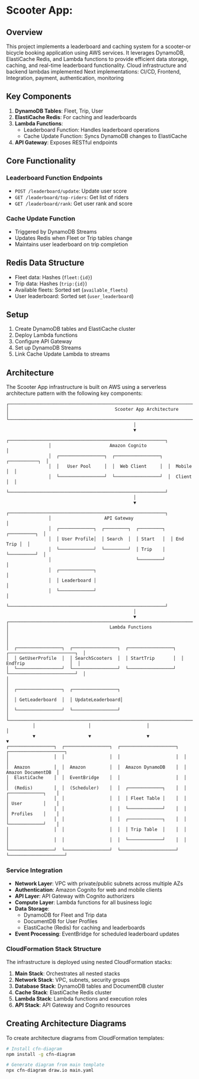 # Scooter App: 

## Overview

This project implements a leaderboard and caching system for a scooter-or bicycle booking application using AWS services. It leverages DynamoDB, ElastiCache Redis, and Lambda functions to provide efficient data storage, caching, and real-time leaderboard functionality.
Cloud infrastructure and backend lambdas implemented 
Next implementations: CI/CD, Frontend, Integration, payment, authentication, monitoring 

## Key Components

1. **DynamoDB Tables**: Fleet, Trip, User
2. **ElastiCache Redis**: For caching and leaderboards
3. **Lambda Functions**:
   - Leaderboard Function: Handles leaderboard operations
   - Cache Update Function: Syncs DynamoDB changes to ElastiCache
4. **API Gateway**: Exposes RESTful endpoints

## Core Functionality

### Leaderboard Function Endpoints
- `POST /leaderboard/update`: Update user score
- `GET /leaderboard/top-riders`: Get list of riders
- `GET /leaderboard/rank`: Get user rank and score

### Cache Update Function
- Triggered by DynamoDB Streams
- Updates Redis when Fleet or Trip tables change
- Maintains user leaderboard on trip completion

## Redis Data Structure
- Fleet data: Hashes (`fleet:{id}`)
- Trip data: Hashes (`trip:{id}`)
- Available fleets: Sorted set (`available_fleets`)
- User leaderboard: Sorted set (`user_leaderboard`)

## Setup
1. Create DynamoDB tables and ElastiCache cluster
2. Deploy Lambda functions
3. Configure API Gateway
4. Set up DynamoDB Streams
5. Link Cache Update Lambda to streams

## Architecture

The Scooter App infrastructure is built on AWS using a serverless architecture pattern with the following key components:

```
┌─────────────────────────────────────────────────────────────────────────────────────────────────┐
│                                        Scooter App Architecture                                  │
└─────────────────────────────────────────────────────────────────────────────────────────────────┘
                                                │
                                                ▼
                ┌───────────────────────────────────────────────────────────┐
                │                      Amazon Cognito                       │
                │  ┌─────────────────┐  ┌─────────────────┐  ┌───────────┐  │
                │  │   User Pool     │  │  Web Client     │  │  Mobile   │  │
                │  └─────────────────┘  └─────────────────┘  │  Client   │  │
                └───────────────────────────────────────────────────────────┘
                                                │
                                                ▼
                ┌───────────────────────────────────────────────────────────┐
                │                    API Gateway                            │
                │  ┌─────────────┐  ┌─────────┐  ┌─────────┐  ┌──────────┐  │
                │  │ User Profile│  │ Search  │  │ Start   │  │ End Trip │  │
                │  └─────────────┘  └─────────┘  │ Trip    │  └──────────┘  │
                │                                └─────────┘                │
                │  ┌─────────────┐                                          │
                │  │ Leaderboard │                                          │
                │  └─────────────┘                                          │
                └───────────────────────────────────────────────────────────┘
                                                │
                                                ▼
┌───────────────────────────────────────────────────────────────────────────────────────────────┐
│                                      Lambda Functions                                          │
│                                                                                               │
│  ┌─────────────────┐  ┌─────────────────┐  ┌─────────────────┐  ┌─────────────────────────┐  │
│  │ GetUserProfile  │  │ SearchScooters  │  │ StartTrip       │  │ EndTrip                 │  │
│  └─────────────────┘  └─────────────────┘  └─────────────────┘  └─────────────────────────┘  │
│                                                                                               │
│  ┌─────────────────┐  ┌─────────────────┐                                                     │
│  │ GetLeaderboard  │  │ UpdateLeaderboard│                                                    │
│  └─────────────────┘  └─────────────────┘                                                     │
└───────────────────────────────────────────────────────────────────────────────────────────────┘
          │                    │                     │                      │
          ▼                    ▼                     ▼                      ▼
┌─────────────────┐  ┌─────────────────┐  ┌─────────────────────┐  ┌─────────────────────┐
│                 │  │                 │  │                     │  │                     │
│  Amazon         │  │  Amazon         │  │  Amazon DynamoDB    │  │  Amazon DocumentDB  │
│  ElastiCache    │  │  EventBridge    │  │                     │  │                     │
│  (Redis)        │  │  (Scheduler)    │  │  ┌─────────────┐    │  │  ┌─────────────┐    │
│                 │  │                 │  │  │ Fleet Table │    │  │  │ User        │    │
│                 │  │                 │  │  └─────────────┘    │  │  │ Profiles    │    │
│                 │  │                 │  │  ┌─────────────┐    │  │  └─────────────┘    │
│                 │  │                 │  │  │ Trip Table  │    │  │                     │
│                 │  │                 │  │  └─────────────┘    │  │                     │
└─────────────────┘  └─────────────────┘  └─────────────────────┘  └─────────────────────┘
```

### Service Integration

- **Network Layer**: VPC with private/public subnets across multiple AZs
- **Authentication**: Amazon Cognito for web and mobile clients
- **API Layer**: API Gateway with Cognito authorizers
- **Compute Layer**: Lambda functions for all business logic
- **Data Storage**: 
  - DynamoDB for Fleet and Trip data
  - DocumentDB for User Profiles
  - ElastiCache (Redis) for caching and leaderboards
- **Event Processing**: EventBridge for scheduled leaderboard updates

### CloudFormation Stack Structure

The infrastructure is deployed using nested CloudFormation stacks:

1. **Main Stack**: Orchestrates all nested stacks
2. **Network Stack**: VPC, subnets, security groups
3. **Database Stack**: DynamoDB tables and DocumentDB cluster
4. **Cache Stack**: ElastiCache Redis cluster
5. **Lambda Stack**: Lambda functions and execution roles
6. **API Stack**: API Gateway and Cognito resources

## Creating Architecture Diagrams

To create architecture diagrams from CloudFormation templates:

```bash
# Install cfn-diagram
npm install -g cfn-diagram

# Generate diagram from main template
npx cfn-diagram draw.io main.yaml
```


